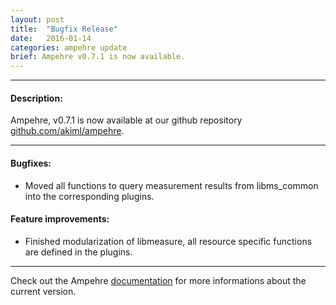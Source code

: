 ```yaml
---
layout: post
title:  "Bugfix Release"
date:   2016-01-14
categories: ampehre update
brief: Ampehre v0.7.1 is now available.
--- 
```

---

#### Description:

Ampehre, v0.7.1 is now available at our github repository [github.com/akiml/ampehre](https://github.com/akiml/ampehre).

---

#### Bugfixes:
- Moved all functions to query measurement results from libms_common into the corresponding plugins.

#### Feature improvements:
- Finished modularization of libmeasure, all resource specific functions are defined in the plugins.

---


Check out the Ampehre [documentation][docs] for more informations about the current version.

[docs]: {{site.baseurl}}/documentation/
